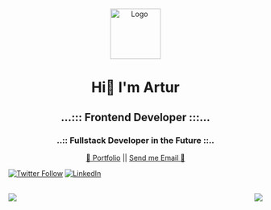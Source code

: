 <br />
<p align="center">
  <a href="https://github.com/Elldrigar">
    <img src="https://gawron.me/gawronLogo.png" alt="Logo" width="100">
  </a>

  <h1 align="center">Hi👋  I'm Artur</h1>
  <h2 align="center">...::: Frontend Developer :::...</h2>
  <h3 align="center">  ..:: Fullstack Developer in the Future ::..  </h3>
  <p align="center">
    <a href="https://gawron.me">💼 Portfolio</a>
    ||
    <a href="mailto:artur@gawron.me">Send me Email 📧</a>
  </p>
 
[![Twitter Follow][twitterbadge-url]][twitter-url]
[![LinkedIn][linkedin-shield]][linkedin-url]

<br>

<img align="left" src="https://github-readme-stats.vercel.app/api?username=Elldrigar&count_private=true&show_icons=true&theme=synthwave" />
<img align="right" src="https://github-readme-stats.vercel.app/api/top-langs/?username=Elldrigar" />

<!-- LINKS -->

[twitterbadge-url]: https://badgen.net/twitter/follow/Elldrigar?icon=twitter
[twitter-url]: https://twitter.com/Elldrigar
[linkedin-shield]: https://img.shields.io/badge/-LinkedIn-black.svg?style=flat-square&logo=linkedin&colorB=555
[linkedin-url]: https://www.linkedin.com/in/artur-gawron-41bb40138/
